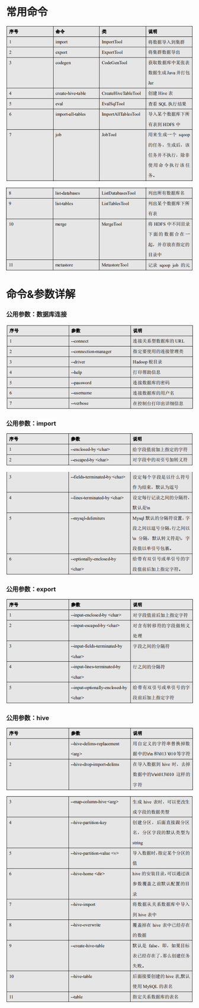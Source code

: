 # 常用命令

![](picc/命令1.jpg)

![](picc/命令2.jpg)





# 命令&参数详解

### 公用参数：数据库连接

![](picc/公用参数数据库连接.jpg)





### 公用参数：import

![](picc/import公用参数1.jpg)

![](picc/import公用参数2.jpg)





### 公用参数：export

![](picc/export公用承诺书.jpg)





### 公用参数：hive

![](picc/hive公用参数.jpg)

![](picc/hive公用参数1.jpg)





